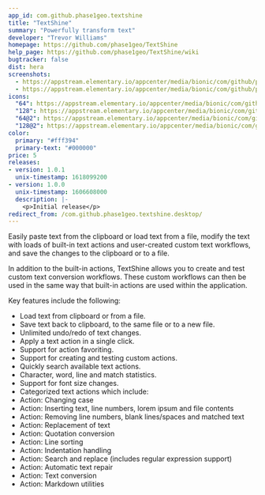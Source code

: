 ```yaml
---
app_id: com.github.phase1geo.textshine
title: "TextShine"
summary: "Powerfully transform text"
developer: "Trevor Williams"
homepage: https://github.com/phase1geo/TextShine
help_page: https://github.com/phase1geo/TextShine/wiki
bugtracker: false
dist: hera
screenshots:
  - https://appstream.elementary.io/appcenter/media/bionic/com/github/phase1geo.textshine/A1AECE22CB77A28D4F38DAAB516310CB/screenshots/image-1_orig.png
  - https://appstream.elementary.io/appcenter/media/bionic/com/github/phase1geo.textshine/A1AECE22CB77A28D4F38DAAB516310CB/screenshots/image-2_orig.png
icons:
  "64": https://appstream.elementary.io/appcenter/media/bionic/com/github/phase1geo.textshine/A1AECE22CB77A28D4F38DAAB516310CB/icons/64x64/com.github.phase1geo.textshine_com.github.phase1geo.textshine.png
  "128": https://appstream.elementary.io/appcenter/media/bionic/com/github/phase1geo.textshine/A1AECE22CB77A28D4F38DAAB516310CB/icons/128x128/com.github.phase1geo.textshine_com.github.phase1geo.textshine.png
  "64@2": https://appstream.elementary.io/appcenter/media/bionic/com/github/phase1geo.textshine/A1AECE22CB77A28D4F38DAAB516310CB/icons/64x64@2/com.github.phase1geo.textshine_com.github.phase1geo.textshine.png
  "128@2": https://appstream.elementary.io/appcenter/media/bionic/com/github/phase1geo.textshine/A1AECE22CB77A28D4F38DAAB516310CB/icons/128x128@2/com.github.phase1geo.textshine_com.github.phase1geo.textshine.png
color:
  primary: "#fff394"
  primary-text: "#000000"
price: 5
releases:
- version: 1.0.1
  unix-timestamp: 1618099200
- version: 1.0.0
  unix-timestamp: 1606608000
  description: |-
    <p>Initial release</p>
redirect_from: /com.github.phase1geo.textshine.desktop/
---
```


<p>Easily paste text from the clipboard or load text from a file, modify the text
        with loads of built-in text actions and user-created custom text workflows, and
        save the changes to the clipboard or to a file.</p>
<p>In addition to the built-in actions, TextShine allows you to create and test
        custom text conversion workflows. These custom workflows can then be used in the
        same way that built-in actions are used within the application.</p>
<p>Key features include the following:</p>
<ul>
  <li>Load text from clipboard or from a file.</li>
  <li>Save text back to clipboard, to the same file or to a new file.</li>
  <li>Unlimited undo/redo of text changes.</li>
  <li>Apply a text action in a single click.</li>
  <li>Support for action favoriting.</li>
  <li>Support for creating and testing custom actions.</li>
  <li>Quickly search available text actions.</li>
  <li>Character, word, line and match statistics.</li>
  <li>Support for font size changes.</li>
  <li>Categorized text actions which include:</li>
  <li>Action: Changing case</li>
  <li>Action: Inserting text, line numbers, lorem ipsum and file contents</li>
  <li>Action: Removing line numbers, blank lines/spaces and matched text</li>
  <li>Action: Replacement of text</li>
  <li>Action: Quotation conversion</li>
  <li>Action: Line sorting</li>
  <li>Action: Indentation handling</li>
  <li>Action: Search and replace (includes regular expression support)</li>
  <li>Action: Automatic text repair</li>
  <li>Action: Text conversion</li>
  <li>Action: Markdown utilities</li>
</ul>